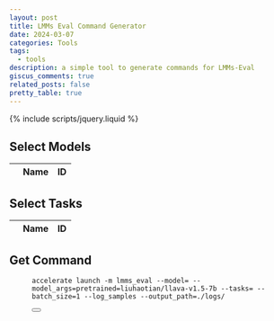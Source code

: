 ```yaml
---
layout: post
title: LMMs Eval Command Generator
date: 2024-03-07
categories: Tools
tags:
  - tools
description: a simple tool to generate commands for LMMs-Eval
giscus_comments: true
related_posts: false
pretty_table: true
---
```


{% include scripts/jquery.liquid %}

## Select Models

<table
  id="models"
  class="table align-middle mb-0 bg-white"
  data-toggle="table"
  data-height="460"
  data-pagination="true"
  data-click-to-select="true"
  data-url="{{ 'assets/json/2024-03-08-LMMs-Eval-Cmd/models.json' | relative_url }}">
  <thead>
    <tr>
      <th data-field="state" data-checkbox="true"></th>
      <th data-field="Name">Name</th>
      <th data-field="ID">ID</th>
    </tr>
  </thead>
</table>

## Select Tasks

<table
  id="tasks"
  data-toggle="table"
  data-pagination="true"
  class="table align-middle mb-0 bg-white"
  data-height="460"
  data-click-to-select="true"
  data-url="{{ 'assets/json/2024-03-08-LMMs-Eval-Cmd/tasks.json' | relative_url }}">
  <thead>
    <tr>
      <th data-field="state" data-checkbox="true"></th>
      <th data-field="Name">Name</th>
      <th data-field="ID">ID</th>
    </tr>
  </thead>
</table>

## Get Command

<figure class="highlight"><div class="code-display-wrapper"><pre><code class="language-bash" data-lang="bash">accelerate launch <span class="nt">-m</span> lmms_eval <span class="nt">--model</span><span class="o">=</span><span id="selectedModels"></span> <span class="nt">--model_args</span><span class="o">=</span><span class="nv">pretrained</span><span class="o">=</span>liuhaotian/llava-v1.5-7b <span class="nt">--tasks</span><span class="o">=</span><span id="selectedTasks"></span> <span class="nt">--batch_size</span><span class="o">=</span>1 <span class="nt">--log_samples</span> <span class="nt">--output_path</span><span class="o">=</span>./logs/</code></pre><button class="copy" type="button" aria-label="Copy code to clipboard"><i class="fa-solid fa-clipboard"></i></button></div></figure>

<script src="{{ 'assets/js/2024-03-08-LMMs-Eval-Cmd/script.js' | relative_url }}"></script>
